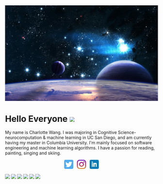 <!--
**Charlwang922/Charlwang922** is a ✨ _special_ ✨ repository because its `README.md` (this file) appears on your GitHub profile.

Here are some ideas to get you started:

- 🔭 I’m currently working on ...
- 🌱 I’m currently learning ...
- 👯 I’m looking to collaborate on ...
- 🤔 I’m looking for help with ...
- 💬 Ask me about ...
- 📫 How to reach me: ...
- 😄 Pronouns: ...
- ⚡ Fun fact: ...
-->

![Header](https://github.com/Charlwang922/Charlwang922/blob/41f231d6baa945f4c7b3281dfee04db145c196bc/Sky-Universe-Stars-1680-x-1050.jpg)

# Hello Everyone <img src="https://raw.githubusercontent.com/MartinHeinz/MartinHeinz/master/wave.gif" width="30px">

My name is Charlotte Wang. I was majoring in Cognitive Science-neurocomputation & machine learning in UC San Diego, and am currently having my master in Columbia University. I'm mainly focused on software engineering and machine learning algorithms. I have a passion for reading, painting, singing and skiing. 

<p align='center'>
<a href="https://twitter.com/wang_danrui"><img height="30" src="https://github.com/Charlwang922/Charlwang922/blob/main/icon/twitter.png?raw=true"></a>&nbsp;&nbsp;
<a href="https://www.instagram.com/charlotteyn_/"><img height="30" src="https://github.com/Charlwang922/Charlwang922/blob/main/icon/instagram.jpg?raw=true"></a>&nbsp;&nbsp;
<a href="https://www.linkedin.com/in/danrui-wang-121b9a251/"><img height="30" src="https://github.com/Charlwang922/Charlwang922/blob/main/icon/linkedin.png?raw=true"></a>
</p>


![](https://img.shields.io/badge/Python-informational?style=flat&logo=<LOGO_NAME>&color=blueviolet)
![](https://img.shields.io/badge/Java-informational?style=flat&logo=<LOGO_NAME>&lcolor=violet)
![](https://img.shields.io/badge/C-informational?style=flat&logo=<LOGO_NAME>&color=violet)
![](https://img.shields.io/badge/C++-informational?style=flat&logo=<LOGO_NAME>&color=violet)
![](https://img.shields.io/badge/R-informational?style=flat&logo=<LOGO_NAME>&color=violet)
![](https://img.shields.io/badge/Matlab-informational?style=flat&logo=<LOGO_NAME>&color=violet)




